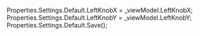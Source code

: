 Properties.Settings.Default.LeftKnobX = _viewModel.LeftKnobX;
Properties.Settings.Default.LeftKnobY = _viewModel.LeftKnobY;
Properties.Settings.Default.Save();